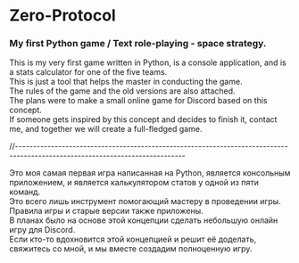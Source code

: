 # Zero-Protocol
### My first Python game / Text role-playing - space strategy.

This is my very first game written in Python, is a console application, and is a stats calculator for one of the five teams. <br>
This is just a tool that helps the master in conducting the game.<br>
The rules of the game and the old versions are also attached.<br>
The plans were to make a small online game for Discord based on this concept.<br>
If someone gets inspired by this concept and decides to finish it, contact me, and together we will create a full-fledged game.<br>

//-----------------------------------------------------------------------------------------------------------------------------

Это моя самая первая игра написанная на Python, является консольным приложением, и является калькулятором статов у одной из пяти команд.  <br>
Это всего лишь инструмент помогающий мастеру в проведении игры. <br>
Правила игры и старые версии также приложены. <br>
В планах было на основе этой концепции сделать небольшую онлайн игру для Discord. <br>
Если кто-то вдохновится этой концепцией и решит её доделать, свяжитесь со мной, и мы вместе создадим полноценную игру. <br>

